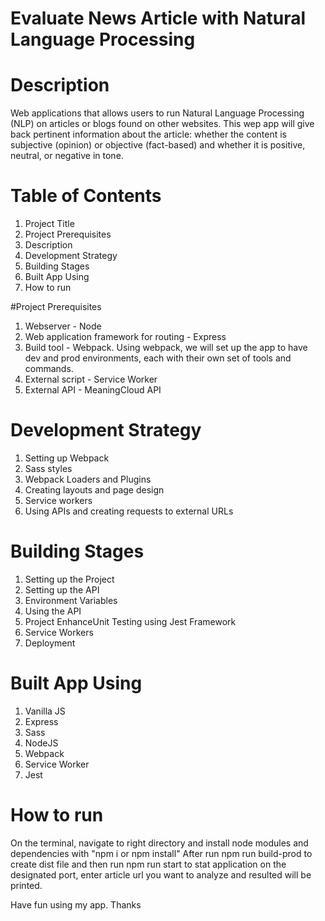 #  Evaluate News Article with Natural Language Processing

# Description

Web applications that allows users to run Natural Language Processing (NLP) on articles or blogs found on other websites. This wep app will give back pertinent information about the article: whether the content is subjective (opinion) or objective (fact-based) and whether it is positive, neutral, or negative in tone.

# Table of Contents

1. Project Title
2.  Project Prerequisites
3. Description
4. Development Strategy
5. Building Stages
6. Built App Using 
7. How to run 


#Project Prerequisites
1. Webserver - Node
2. Web application framework for routing - Express
3. Build tool - Webpack. Using webpack, we will set up the app to have dev and prod environments, each with their own set of tools and commands.
4. External script - Service Worker
5. External API - MeaningCloud API

# Development Strategy

1. Setting up Webpack
2. Sass styles
3. Webpack Loaders and Plugins
4. Creating layouts and page design
5. Service workers
6. Using APIs and creating requests to external URLs

# Building Stages
1. Setting up the Project
2. Setting up the API
3. Environment Variables
4. Using the API
5. Project EnhanceUnit Testing using Jest Framework
6. Service Workers
7. Deployment


#  Built App Using 
   1. Vanilla JS
   2. Express 
   3. Sass 
   4. NodeJS
   5. Webpack
   6. Service Worker
   7. Jest 

#  How to run 
On the terminal, navigate to right directory and install node modules and  dependencies with "npm i or npm install" 
After run npm run build-prod to create dist file and then run npm run start to stat application on the designated port, enter article url you want to analyze and resulted will be printed.

Have fun using my app. Thanks 